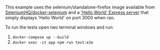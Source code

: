 This example uses the selenium/standalone-firefox image available from [SeleniumHQ/docker-selenium](https://github.com/SeleniumHQ/docker-selenium) and a ['Hello World' Express server](https://expressjs.com/en/starter/hello-world.html) that simply displays 'Hello World' on port 3000 when ran.

To run the tests open two terminal windows and run:

1. `docker-compose up --build`
2. `docker exec -it app npm run test:e2e`
